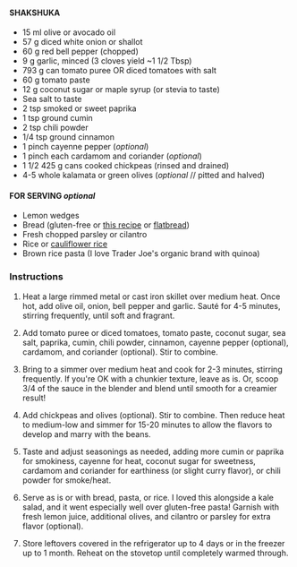 #### SHAKSHUKA

- 15 ml olive or avocado oil
- 57 g diced white onion or shallot
- 60 g red bell pepper (chopped)
- 9 g garlic, minced (3 cloves yield ~1 1/2 Tbsp)
- 793 g can tomato puree OR diced tomatoes with salt
- 60 g tomato paste
- 12 g coconut sugar or maple syrup (or stevia to taste)
- Sea salt to taste
- 2 tsp smoked or sweet paprika
- 1 tsp ground cumin
- 2 tsp chili powder
- 1/4 tsp ground cinnamon
- 1 pinch cayenne pepper (*optional*)
- 1 pinch each cardamom and coriander (*optional*)
- 1 1/2 425 g cans cooked chickpeas (rinsed and drained)
- 4-5 whole kalamata or green olives (*optional* // pitted and halved)

#### FOR SERVING *optional*

- Lemon wedges
- Bread (gluten-free or [this recipe](https://minimalistbaker.com/the-easiest-whole-grain-seeded-bread/) or [flatbread](https://minimalistbaker.com/garlic-herb-flatbread/))
- Fresh chopped parsley or cilantro
- Rice or [cauliflower rice](https://minimalistbaker.com/how-to-make-cauliflower-rice/)
- Brown rice pasta (I love Trader Joe's organic brand with quinoa)

### Instructions

1. Heat a large rimmed metal or cast iron skillet over medium heat. Once hot, add olive oil, onion, bell pepper and garlic. Sauté for 4-5 minutes, stirring frequently, until soft and fragrant.

2. Add tomato puree or diced tomatoes, tomato paste, coconut sugar, sea salt, paprika, cumin, chili powder, cinnamon, cayenne pepper (optional), cardamom, and coriander (optional). Stir to combine.

3. Bring to a simmer over medium heat and cook for 2-3 minutes, stirring frequently. If you're OK with a chunkier texture, leave as is. Or, scoop 3/4 of the sauce in the blender and blend until smooth for a creamier result!

4. Add chickpeas and olives (optional). Stir to combine. Then reduce heat to medium-low and simmer for 15-20 minutes to allow the flavors to develop and marry with the beans.

5. Taste and adjust seasonings as needed, adding more cumin or paprika for smokiness, cayenne for heat, coconut sugar for sweetness, cardamom and coriander for earthiness (or slight curry flavor), or chili powder for smoke/heat.

6. Serve as is or with bread, pasta, or rice. I loved this alongside a kale salad, and it went especially well over gluten-free pasta! Garnish with fresh lemon juice, additional olives, and cilantro or parsley for extra flavor (optional).

7. Store leftovers covered in the refrigerator up to 4 days or in the freezer up to 1 month. Reheat on the stovetop until completely warmed through.
